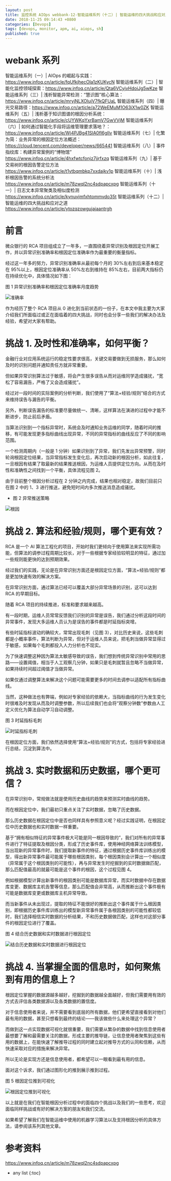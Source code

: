 ```yaml
---
layout: post
title: 监控系统 AIOps webbank-12-智能运维系列（十二）| 智能运维的四大挑战和应对之道
date: 2018-11-25 09:14:43 +0800
categories: [Devops]
tags: [devops, monitor, apm, ai, aiops, sh]
published: true
---
```



# webank 系列

智能运维系列（一）| AIOps 的崛起与实践：https://www.infoq.cn/article/fqUfkjhecOla1zKUKycN
智能运维系列（二）| 智能化监控领域探索：https://www.infoq.cn/article/Qta6VCyjvHdoiJg5wKze
智能运维系列（三）| 浅析智能异常检测：“慧识图”核心算法：https://www.infoq.cn/article/mryjNLXOlujV7fkQFUaL
智能运维系列（四）| 曝光交易路径：https://www.infoq.cn/article/a72WeEMuM1O63iX1w0ZK
智能运维系列（五）| 浅析基于知识图谱的根因分析系统：https://www.infoq.cn/article/cUYWKqYxrBamV7GwVVjM
智能运维系列（六）| 如何通过智能化手段将运维管理要求落地？：https://www.infoq.cn/article/Wj4PJBg41SlA0fl6glIv
智能运维系列（七）| 化繁为简：业务异常的根因定位方法概述：https://cloud.tencent.com/developer/news/665441
智能运维系列（八）| 事件指纹库：构建异常案例的“博物馆” https://www.infoq.cn/article/4hxfwtcfonjz7jjrfxzq
智能运维系列（九）| 基于交易树的根因告警定位方法 https://www.infoq.cn/article/t1ytbqmbkp7xxdajkv1p
智能运维系列（十）| 浅析根因告警的系统分析法 https://www.infoq.cn/article/m78zwql2nc4sdpapcxpg
智能运维系列（十一）| 日志文本异常聚类及相似度检测 https://www.infoq.cn/article/kynuvjmfxhtommvdo35t
智能运维系列（十二）| 智能运维的四大挑战和应对之道 https://www.infoq.cn/article/ytozqzowgujajaantrgh

# 前言

微众银行的 RCA 项目组成立了一年多，一直围绕着异常识别及根因定位开展工作，并以异常识别准确率和根因定位准确率作为最重要的衡量指标。

经过这一年多的努力，异常识别准确率从最初每个月的 30%左右到后来基本稳定在 95%以上，根因定位准确率从 50%左右到维持在 85%左右，目前两大指标仍在持续优化中，具体情况如下图：

图 1 异常识别准确率和根因定位准确率月度趋势

![准确率](https://static001.infoq.cn/resource/image/14/76/14957735a2fe5822fd1ec04cef550d76.png)

作为经历了整个 RCA 项目从 0 进化到当前状态的一份子，在本文中我主要为大家介绍我们所面临过或正在面临着的四大挑战，同时也会分享一些我们的解决办法及经验，希望对大家有帮助。

# 挑战 1. 及时性和准确率，如何平衡？

金融行业对应用系统运行的稳定性要求很高，关键交易要做到无损服务，那么如何及时的识别问题并通知责任方就非常重要。

但如果异常识别算法过于敏感，将会产生很多误告从而对运维同学造成骚扰，“宽松了容易漏告，严格了又会造成骚扰”。

经过对一段时间的实际案例的分析判断，我们使用了“算法+经验/规则”结合的方式来维持误告与漏告的平衡。

另外，判断误告漏告的标准要尽量做统一、清晰，这样算法在演进的过程中才能不断进步，防止前后矛盾。

当算法识别到一个指标异常时，系统会及时通知业务运维的同学，随着时间的推移，有可能发现更多指标曲线出现异常，不同的异常指标的曲线反应了不同的影响范围。

一个检测周期内（一般是 1 分钟）如果识别到了异常，我们先发出异常预警，同时轮询根因定位结果，当异常指标发生变化后，再次启动新的根因分析，如此往复，一旦根因有结果了取最新的结果推送根因，为运维人员提供定位方向。从而在及时性和准确性之间找到一个平衡，具体流程见图 2。

由于目前整个根因分析过程在 2 分钟之内完成，结果也相对稳定，故我们目前只在图 2 中的 1、3 进行推送，避免短时间内多次推送消息造成骚扰。

- 图 2 异常推送策略

![根因](https://static001.infoq.cn/resource/image/e6/be/e6d4044965e14c9008fbb6294c8f7fbe.png)

# 挑战 2. 算法和经验/规则，哪个更有效？

RCA 是一个 AI 算法工程化的项目，开始时我们更倾向于使用算法来实现所需功能，但算法的调参过程周期比较长，对于一些根据专家经验较明显的特征，通过加一些规则能更快的达到预期效果。

经过我们的实践，无论是在异常识别方面还是根因定位方面，“算法+经验/规则”都是更加快速有效的解决方案。

在异常识别方面，通过算法已经可以覆盖大部分异常场景的识别，这可以达到 RCA 的早期目标。

随着 RCA 项目的持续推进，标准和要求越来越高。

有一段时期，运维人员常常反馈我们识别的异常是误告，我们通过分析这段时间的异常事件，发现大多运维人员认为是误告的事件都是时延指标突增。

有些时延指标波动的确较大，常常出现毛刺（见图 3），对比历史来说，这些毛刺都是小概率事件，算法判断为异常，但对于运维人员来说，把毛刺当做异常显得过于敏感，如果每个毛刺都投入人力分析也不现实。

为了快速调整这种因为算法太敏感导致的误告，我们想到传统异常识别中常用的思路——设置阈值，相当于人工观察几分钟，如果只是毛刺就暂且忽略不当做异常，如果持续时间超过阈值才当做异常。

如果仅通过调整算法来解决这个问题可能需要更多的时间去调参以适配所有指标曲线。

当然，这种做法也有弊端，例如对专家经验的依赖大，当指标曲线的行为发生变化时很难及时发现从而及时调整参数，所以后续我们也会将“观察分钟数”参数由人工定义优化为算法自动学习自动调整。

图 3 时延指标毛刺

![时延指标毛刺](https://static001.infoq.cn/resource/image/f0/9f/f041d68a8171854be6e3831c2e7d9c9f.png)

在根因定位方面，我们依然选择使用“算法+经验/规则”的方式，包括将专家经验进行总结，沉淀到算法中。

# 挑战 3. 实时数据和历史数据，哪个更可信？

在异常识别中，常规做法就是使用历史曲线的趋势来预测实时曲线的趋势。

而在根因定位中，我们最初只重点关注了实时数据，忽略了历史数据。

那么历史数据在根因定位中是否也同样具有参照意义呢？经过实践证明，在根因定位中历史数据也和实时数据一样重要。

基于“拥有相似特征的异常事件极大可能是同一根因导致的”，我们对所有的异常事件进行了特征提取及根因分类，形成了历史事件库，使用神经网络算法训练模型，当出现新的异常事件时，我们提取新事件的特征，通过根据历史事件库训练出的模型，得出新异常事件最可能属于哪些根因类别，每个根因类别会计算出一个相似度（异常属于这个根因类别的可能性），再与异常发生时挖掘到的实时数据做匹配，那么匹配值最高的就最可能是这个事件的根因，这个过程见图 4。

例如根据模型计算出新事件的根因类别可能是数据库异常，而实时数据中存在数据库变更、数据库主机告警等信息，那么匹配值会非常高，从而推断出这个事件极有可能是数据库变更或数据库主机异常导致。

而当新事件从未出现过，提取的特征不能很好的推断出这个事件属于什么根因类别，即根据历史事件库训练出的模型新异常事件属于各根因类别的可能性都较低时，我们选择相信实时数据的分析结果，不和历史数据做匹配，这样也对这部分事件的根因定位进行了覆盖。

图 4 结合历史数据和实时数据进行根因定位

![结合历史数据和实时数据进行根因定位](https://static001.infoq.cn/resource/image/3a/f6/3aa8b2fd81d540086d3423d61bf9abf6.png)

# 挑战 4. 当掌握全面的信息时，如何聚焦到有用的信息上？

根因定位掌握的数据源越多越好，挖掘到的数据越全面越好，但我们需要用有效的方式去评估各类数据源以及各类数据的置信度。

对于信息使用者来说，并不需要看到底层的所有数据，他们更希望直接看到对他们最有用的数据，甚至只想看到最终的结论——我该做些什么来处理这个异常？

而做到这一点实现数据可视化就很重要，我们需要从繁杂的数据中找到信息使用者最想要了解和最需要关注的数据，形成主要的推导链，让信息使用者聚焦到这些有用的数据上，在能快速了解推导过程的同时建立起对推导方式的认同和信赖，从而快速采取对应的措施来解决异常。

所以无论是实现方还是信息使用者，都希望可以一眼看到最有用的信息。

面对这个诉求，我们通过图形化的推到展示推到过程。

图 5 根因定位推到可视化

![根因定位推到可视化](https://static001.infoq.cn/resource/image/33/53/3388f2fce9458ba1be491e8358efef53.png)

以上就是在我们在智能根因分析过程中的面临四个挑战以及我们的一些思考，欢迎面临同样挑战或有好的解决方案的朋友和我们交流。

如果希望了解我们在智能运维中使用的机器学习算法以及支持根因分析的具体方法，请参阅该系列其他文章。

# 参考资料

https://www.infoq.cn/article/m78zwql2nc4sdpapcxpg

* any list
{:toc}